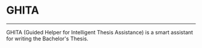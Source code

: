# GHITA

---
 GHITA (Guided Helper for Intelligent Thesis Assistance) is a smart assistant for writing the Bachelor's Thesis.